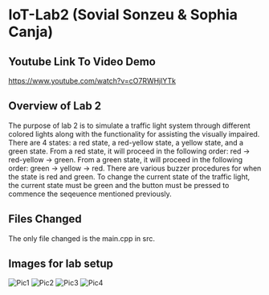 # IoT-Lab2 (Sovial Sonzeu & Sophia Canja)

## Youtube Link To Video Demo
https://www.youtube.com/watch?v=cO7RWHjlYTk

## Overview of Lab 2
The purpose of lab 2 is to simulate a traffic light system through different colored lights along with the functionality for assisting the visually impaired. There are 4 states: a red state, a red-yellow state, a yellow state, and a green state. From a red state, it will proceed in the following order: red -> red-yellow -> green. From a green state, it will proceed in the following order: green -> yellow -> red. There are various buzzer procedures for when the state is red and green. To change the current state of the traffic light, the current state must be green and the button must be pressed to commence the seqeuence mentioned previously. 


## Files Changed
The only file changed is the main.cpp in src. 

## Images for lab setup
![Pic1](images/Part1.jpg)
![Pic2](images/Part2.jpg)
![Pic3](images/Part3.jpg)
![Pic4](images/Part4.jpg)
